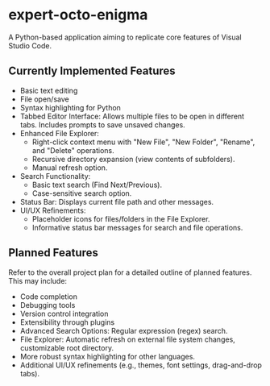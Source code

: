 # expert-octo-enigma

A Python-based application aiming to replicate core features of Visual Studio Code.

## Currently Implemented Features

- Basic text editing
- File open/save
- Syntax highlighting for Python
- Tabbed Editor Interface: Allows multiple files to be open in different tabs. Includes prompts to save unsaved changes.
- Enhanced File Explorer:
    - Right-click context menu with "New File", "New Folder", "Rename", and "Delete" operations.
    - Recursive directory expansion (view contents of subfolders).
    - Manual refresh option.
- Search Functionality:
    - Basic text search (Find Next/Previous).
    - Case-sensitive search option.
- Status Bar: Displays current file path and other messages.
- UI/UX Refinements:
    - Placeholder icons for files/folders in the File Explorer.
    - Informative status bar messages for search and file operations.

## Planned Features

Refer to the overall project plan for a detailed outline of planned features. This may include:

- Code completion
- Debugging tools
- Version control integration
- Extensibility through plugins
- Advanced Search Options: Regular expression (regex) search.
- File Explorer: Automatic refresh on external file system changes, customizable root directory.
- More robust syntax highlighting for other languages.
- Additional UI/UX refinements (e.g., themes, font settings, drag-and-drop tabs).